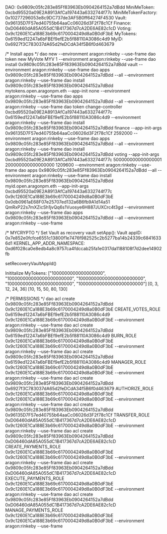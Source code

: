 DAO: 0x9809c05fc283e85Ff83963Eb0904264152a7dBdd
MiniMeToken: 0xcbd95520a09E2A8913AfCa197443a6332744f77c
MiniMeTokenFactory: 0x10277296053e8c9DC737de3AF5B0ff64274F4530
Vault: 0x96135D7F57ed40755b64aaCc06026d3F2f78c1Cf
Finance: 0xD06460dA85A055dC1B417367d7cA2DE6AE82c1cD
Voting: 0x9c1260E1Ca188E3b69c6170004249d8a0B0dF3bE
MyTokens: 0x6159ed12247a6bFBEf9efE2b5f88110A3086c4d9
MyID: 0x6927f3C783037dA65d2feDCdA34f5B6f0d463679


/* Install apps */
dao new --environment aragon:rinkeby --use-frame
dao token new MyVote MYV 1 --environment aragon:rinkeby --use-frame
dao install 0x9809c05fc283e85Ff83963Eb0904264152a7dBdd vault --environment aragon:rinkeby --use-frame
dao apps 0x9809c05fc283e85Ff83963Eb0904264152a7dBdd --all --environment aragon:rinkeby --use-frame
dao install 0x9809c05fc283e85Ff83963Eb0904264152a7dBdd mytokens.open.aragonpm.eth --app-init none --environment aragon:rinkeby --use-frame
dao apps 0x9809c05fc283e85Ff83963Eb0904264152a7dBdd --all --environment aragon:rinkeby --use-frame
dao token change-controller 0xcbd95520a09E2A8913AfCa197443a6332744f77c 0x6159ed12247a6bFBEf9efE2b5f88110A3086c4d9 --environment aragon:rinkeby --use-frame
dao install 0x9809c05fc283e85Ff83963Eb0904264152a7dBdd finance --app-init-args 0x96135D7F57ed40755b64aaCc06026d3F2f78c1Cf 2592000 --environment aragon:rinkeby --use-frame
dao apps 0x9809c05fc283e85Ff83963Eb0904264152a7dBdd --all --environment aragon:rinkeby --use-frame
dao install 0x9809c05fc283e85Ff83963Eb0904264152a7dBdd voting --app-init-args 0xcbd95520a09E2A8913AfCa197443a6332744f77c 500000000000000001 200000000000000000 1209600 --environment aragon:rinkeby --use-frame
dao apps 0x9809c05fc283e85Ff83963Eb0904264152a7dBdd --all --environment aragon:rinkeby --use-frame
dao install 0x9809c05fc283e85Ff83963Eb0904264152a7dBdd myid.open.aragonpm.eth --app-init-args 0xcbd95520a09E2A8913AfCa197443a6332744f77c 0x9c1260E1Ca188E3b69c6170004249d8a0B0dF3bE 0x0db0961aE68F07e25707ed132a6B6fb9A1d14a51 QmRxP22s7mXZicSh1jvQq6s1Vuosye6H887JUXCrc4t3gd --environment aragon:rinkeby --use-frame
dao apps 0x9809c05fc283e85Ff83963Eb0904264152a7dBdd --all --environment aragon:rinkeby --use-frame

/* MYCRYPTO */
Set Vault as recovery vault
setApp():
Vault appID: 0x7e852e0fcfce6551c13800f1e7476f982525c2b5277ba14b24339c68416336d1
KERNEL_APP_ADDR_NAMESPACE: 0xd6f028ca0e8edb4a8c9757ca4fdccab25fa1e0317da1188108f7d2dee14902fb

setRecoveryVaultAppId()

Inititalize MyTokens:
["1000000000000000000", "100000000000000000000000", "100000000000000000000000", "100000000000000000000000", "100000000000000000000000"]
[0, 3, 12, 24, 36]
[10, 15, 50, 80, 130]

/* PERMISSIONS */
dao acl create 0x9809c05fc283e85Ff83963Eb0904264152a7dBdd 0x9c1260E1Ca188E3b69c6170004249d8a0B0dF3bE CREATE_VOTES_ROLE 0x6159ed12247a6bFBEf9efE2b5f88110A3086c4d9 0x9c1260E1Ca188E3b69c6170004249d8a0B0dF3bE --environment aragon:rinkeby --use-frame
dao acl create 0x9809c05fc283e85Ff83963Eb0904264152a7dBdd 0x6159ed12247a6bFBEf9efE2b5f88110A3086c4d9 BURN_ROLE 0x9c1260E1Ca188E3b69c6170004249d8a0B0dF3bE 0x9c1260E1Ca188E3b69c6170004249d8a0B0dF3bE --environment aragon:rinkeby --use-frame
dao acl create 0x9809c05fc283e85Ff83963Eb0904264152a7dBdd 0x6159ed12247a6bFBEf9efE2b5f88110A3086c4d9 MANAGER_ROLE 0x9c1260E1Ca188E3b69c6170004249d8a0B0dF3bE 0x9c1260E1Ca188E3b69c6170004249d8a0B0dF3bE --environment aragon:rinkeby --use-frame
dao acl create 0x9809c05fc283e85Ff83963Eb0904264152a7dBdd 0x6927f3C783037dA65d2feDCdA34f5B6f0d463679 AUTHORIZE_ROLE 0x9c1260E1Ca188E3b69c6170004249d8a0B0dF3bE 0x9c1260E1Ca188E3b69c6170004249d8a0B0dF3bE --environment aragon:rinkeby --use-frame
dao acl create 0x9809c05fc283e85Ff83963Eb0904264152a7dBdd 0x96135D7F57ed40755b64aaCc06026d3F2f78c1Cf TRANSFER_ROLE 0xD06460dA85A055dC1B417367d7cA2DE6AE82c1cD 0x9c1260E1Ca188E3b69c6170004249d8a0B0dF3bE --environment aragon:rinkeby --use-frame
dao acl create 0x9809c05fc283e85Ff83963Eb0904264152a7dBdd 0xD06460dA85A055dC1B417367d7cA2DE6AE82c1cD CREATE_PAYMENTS_ROLE 0x9c1260E1Ca188E3b69c6170004249d8a0B0dF3bE 0x9c1260E1Ca188E3b69c6170004249d8a0B0dF3bE --environment aragon:rinkeby --use-frame
dao acl create 0x9809c05fc283e85Ff83963Eb0904264152a7dBdd 0xD06460dA85A055dC1B417367d7cA2DE6AE82c1cD EXECUTE_PAYMENTS_ROLE 0x9c1260E1Ca188E3b69c6170004249d8a0B0dF3bE 0x9c1260E1Ca188E3b69c6170004249d8a0B0dF3bE --environment aragon:rinkeby --use-frame
dao acl create 0x9809c05fc283e85Ff83963Eb0904264152a7dBdd 0xD06460dA85A055dC1B417367d7cA2DE6AE82c1cD MANAGE_PAYMENTS_ROLE 0x9c1260E1Ca188E3b69c6170004249d8a0B0dF3bE 0x9c1260E1Ca188E3b69c6170004249d8a0B0dF3bE --environment aragon:rinkeby --use-frame
